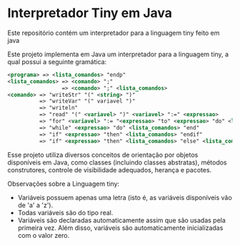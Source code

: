 # Interpretador Tiny em Java
Este repositório contém um interpretador para a linguagem tiny feito em java

Este projeto implementa em Java um interpretador para a linguagem tiny, a qual possui a seguinte
gramática:
~~~xml
<programa> => <lista_comandos> "endp"
<lista_comandos> => <comando> ";"
                 => <comando> ";" <lista_comandos>
<comando> => "writeStr" "(" <string> ")"
          => "writeVar" "(" variavel ")"
          => "writeln"
          => "read" "(" <variavel> ")" <variavel> ":=" <expressao>
          => "for" <variavel> ":= "<expressao> "to" <expressao> "do" <lista_comandos> "end"
          => "while" <expressao> "do" <lista_comandos> "end"
          => "if" <expressao> "then" <lista_comandos> "endif"
          => "if" <expressao> "then" <lista_comandos> "else" <lista_comandos> "endif"
~~~
Esse projeto utiliza diversos conceitos de orientação por objetos disponíveis em Java, como
classes (incluindo classes abstratas), métodos construtores, controle de visibilidade adequados,
herança e pacotes.

Observações sobre a Linguagem tiny:
* Variáveis possuem apenas uma letra (isto é, as variáveis disponíveis vão de 'a' a 'z').
* Todas variáveis são do tipo real.
* Variáveis são declaradas automaticamente assim que são usadas pela primeira vez. Além disso, variáveis são automaticamente inicializadas com o valor zero.
